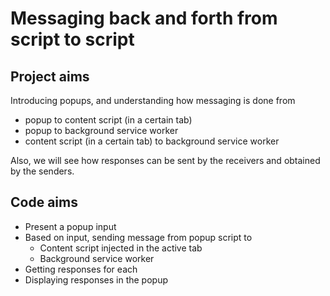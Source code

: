 # Messaging back and forth from script to script
## Project aims
Introducing popups, and understanding how messaging is done from

- popup to content script (in a certain tab)
- popup to background service worker
- content script (in a certain tab) to background service worker

Also, we will see how responses can be sent by the receivers and obtained by the senders.

## Code aims
- Present a popup input
- Based on input, sending message from popup script to
    - Content script injected in the active tab
    - Background service worker
- Getting responses for each
- Displaying responses in the popup

